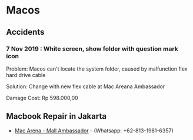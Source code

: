 Macos
=====

Accidents
---------

### 7 Nov 2019 : White screen, show folder with question mark icon

Problem: Macos can't locate the system folder, caused by malfunction flex hard drive cable

Solution: Change with new flex cable at Mac Areana Ambassador

Damage Cost: Rp 598.000,00

Macbook Repair in Jakarta
-------------------------

-	[Mac Arena - Mall Ambassador](http://macarena.co.id/) - (Whatsapp: +62-813-1981-6357)
